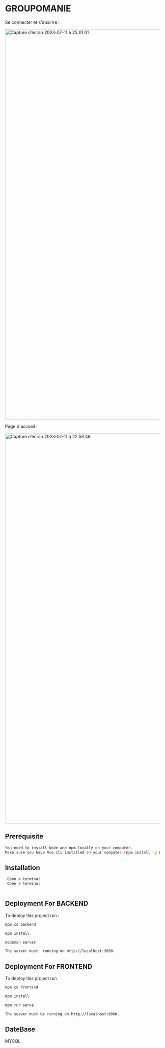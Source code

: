 
# GROUPOMANIE

Se connecter et s'inscrire :
  
<img width="1268" alt="Capture d’écran 2023-07-11 à 23 01 01" src="https://github.com/Ayushch12/Groupomania-master/assets/96380226/74aab4ab-6ece-4496-9a54-a195b85f9ef8">

Page d'accueil :

<img width="1268" alt="Capture d’écran 2023-07-11 à 22 59 49" src="https://github.com/Ayushch12/Groupomania-master/assets/96380226/1066a637-4a9a-4a4b-8e0f-71e73df6fe26">



## Prerequisite


```bash
You need to install Node and npm locally on your computer.
Make sure you have Vue.cli installed on your computer (npm install -g @vue/cli')
```

## Installation


```bash
 Open a terminal
 Open a terminal
 
```

## Deployment For BACKEND

To deploy this project run :

```bash
npm cd backend

npm install

nodemon server

The server must  running on http://localhost:3000.
```


## Deployment For FRONTEND

To deploy this project run 

```bash
npm cd Frontend

npm install

npm run serve

The server must be running on http://localhost:8080.
```

## DateBase

MYSQL

